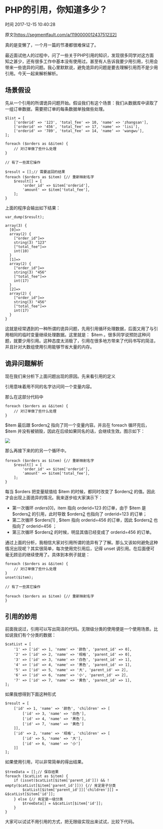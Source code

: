 # PHP的引用，你知道多少？

 时间 2017-12-15 10:40:28  

原文[https://segmentfault.com/a/1190000012437512][2]


真的是变懒了，一个月一篇的节凑都很难保证了。

最近面试他人的过程中，问了一些关于PHP引用的知识，发现很多同学对这方面知之甚少，还有很多工作中基本没有使用过。甚至有人告诉我要少用引用，引用会带来一些诡异的问题。我心里默默说，避免诡异的问题是要去理解引用而不是少用引用。今天一起来解析解析。

## 场景假设

先从一个引用的所谓诡异问题开始。假设我们有这个场景：我们从数据库中读取了一组订单数据，需要把订单的每条数据单独做些处理。

    $list = [
        ['orderid' => '123', 'total_fee' => 10, 'name' => 'zhangsan'],
        ['orderid' => '456', 'total_fee' => 17, 'name' => 'lisi'],
        ['orderid' => '789', 'total_fee' => 14, 'name' => 'wangwu'],
    ];
    
    foreach ($orders as &$item) {
        // 对订单做了些什么处理
    }
    
    // 有了一些其它操作
    
    $result = [];// 需要返回的结果
    foreach ($orders as $item) {// 重新映射名字
        $result[] = [
            'order_id' => $item['orderid'],
            'amount' => $item['total_fee'],
        ];
    }

上面的程序会输出如下结果：

    var_dump($result);
    
    array(3) {
      [0]=>
      array(2) {
        ["order_id"]=>
        string(3) "123"
        ["total_fee"]=>
        int(10)
      }
      [1]=>
      array(2) {
        ["order_id"]=>
        string(3) "456"
        ["total_fee"]=>
        int(17)
      }
      [2]=>
      array(2) {
        ["order_id"]=>
        string(3) "456"
        ["total_fee"]=>
        int(17)
      }
    }

这就是经常遇到的一种所谓的诡异问题，先用引用循环处理数据，后面又用了与引用相同的临时变量继续处理数据。这里就是： $item 。很多同学说预防这种问题，就要少用引用。这种态度太消极了，引用在很多地方带来了代码书写的简洁，并且针对大数组使用引用能够节省大量的内存。 

## 诡异问题解析

现在我们来分析下上面问题出现的原因。先来看引用的定义

引用意味着用不同的名字访问同一个变量内容。

那么在这部分代码中

    foreach ($orders as &$item) {
        // 对订单做了些什么处理
    }

$item 最后跟 $orders[2] 指向了同一个变量内容。并且在 foreach 循环完后， $item 并没有被销毁，因此在后续如果同名的话，会继续生效。图示如下： 

![][4]

那么再接下来的的另一个循环中。

    foreach ($orders as $item) {// 重新映射名字
        $result[] = [
            'order_id' => $item['orderid'],
            'amount' => $item['total_fee'],
        ];
    }

每当 $orders 把变量赋值给 $item 的时候，都同时改变了 $orders[2] 的值。因此才会出现上面诡异的情况。我来逐步给大家演示下： 

* 第一次循环 $orders[0] ，$item 指向 orderid=123 的订单，由于 $item 是 $orders[2] 的引用，此时导致 $orders[2] 也指向了 orderid=123 的订单；
* 第二次循环 $orders[1] , $item 指向 orderid=456 的订单，因此 $orders[2] 也指向了 orderid=456 ；
* 第三次循环 $orders[2] 的时候，明显其值已经变成了 orderid=456 的订单。

通过上面的分析，我相信大家对引用所谓的诡异有了了解。那么又该如何避免这种情况出现呢？其实很简单，每次使用完引用后，记得 unset 调引用。在后面便可毫无顾忌的继续使用了。具体到本例子就是： 

    foreach ($orders as &$item) {
        // 对订单做了些什么处理
    }
    unset($item);
    
    // 有了一些其它操作
    
    foreach ($orders as $item) {// 重新映射名字
    }

## 引用的妙用

前面我说过，引用可以写出简洁的代码。无限级分类的使用便是一个使用场景。比如说我们有个分类的数据：

    $catList = [
        '1' => ['id' => 1, 'name' => '颜色', 'parent_id' => 0],
        '2' => ['id' => 2, 'name' => '规格', 'parent_id' => 0],
        '3' => ['id' => 3, 'name' => '白色', 'parent_id' => 1],
        '4' => ['id' => 4, 'name' => '黑色', 'parent_id' => 1],
        '5' => ['id' => 5, 'name' => '大', 'parent_id' => 2],
        '6' => ['id' => 6, 'name' => '小', 'parent_id' => 2],
        '7' => ['id' => 7, 'name' => '黄色', 'parent_id' => 1],
    ];

如果我想得到下面这种形式

    $result = [
        ['id' => 1, 'name' => '颜色', 'children' => [
            ['id' => 3, 'name' => '白色'],
            ['id' => 4, 'name' => '黑色'],
            ['id' => 7, 'name' => '黄色']
        ]],
        ['id' => 2, 'name' => '规格', 'children' => [
            ['id' => 5, 'name' => '大'],
            ['id' => 6, 'name' => '小']
        ]]
    ];

如果使用引用，可以非常简单的得出结果。

    $treeData = [];// 保存结果
    foreach ($catList as $item) {
        if (isset($catList[$item['parent_id']]) && ! empty($catList[$item['parent_id']])) {// 肯定是子分类
            $catList[$item['parent_id']]['children'][] = &$catList[$item['id']];
        } else {// 肯定是一级分类
            $treeData[] = &$catList[$item['id']];
        }
    }

大家可以试试不用引用的方式，把无限级实现出来试试，比较下代码。


[2]: https://segmentfault.com/a/1190000012437512

[4]: https://img1.tuicool.com/FRneiiB.jpg
